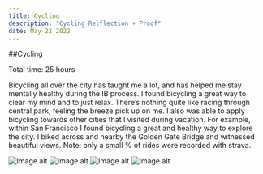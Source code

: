 ```yaml
---
title: Cycling
description: "Cycling Relflection + Proof"
date: May 22 2022
---
```


##Cycling

Total time: 25 hours

Bicycling all over the city has taught me a lot, and has helped me stay mentally healthy during the IB process. I found bicycling a great way to clear my mind and to just relax. There’s nothing quite like racing through central park, feeling the breeze pick up on me. I also was able to apply bicycling towards other cities that I visited during vacation. For example, within San Francisco I found bicycling a great and healthy way to explore the city. I biked across and nearby the Golden Gate Bridge and witnessed beautiful views. Note: only a small % of rides were recorded with strava.

<img src={https://i.imgur.com/H3Omyde.jpg} alt="Image alt" />
<img src={https://i.imgur.com/VlgNIKp.jpg} alt="Image alt" />
<img src={https://i.imgur.com/183YNXv.jpg} alt="Image alt" />
<img src={https://i.imgur.com/T3BLdaL.jpg} alt="Image alt" />
